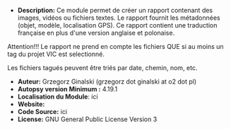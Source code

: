 - __Description:__ Ce module permet de créer un rapport contenant des images, vidéos ou fichiers textes. Le rapport fournit les métadonnées (objet, modèle, localisation GPS).
Ce rapport contient une traduction française en plus d'une version anglaise et polonaise.

Attention!!! Le rapport ne prend en compte les fichiers QUE si au moins un tag du projet VIC est selectionné.

Les fichiers tagués peuvent être triés par date, chemin, nom, etc.
- __Auteur:__ Grzegorz Ginalski (grzegorz dot ginalski at o2 dot pl)
- __Autopsy version Minimum :__ 4.19.1
- __Localisation du Module__: ici
- __Website:__ 
- __Code Source:__ ici 
- __License:__  GNU General Public License Version 3
